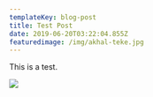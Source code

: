 ```yaml
---
templateKey: blog-post
title: Test Post
date: 2019-06-20T03:22:04.855Z
featuredimage: /img/akhal-teke.jpg
---
```

This is a test.

![](/img/akhal-teke.jpg)
